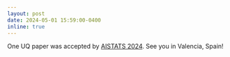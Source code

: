 ```yaml
---
layout: post
date: 2024-05-01 15:59:00-0400
inline: true
---
```


One UQ paper was accepted by [AISTATS 2024](https://aistats.org/aistats2024/). See you in Valencia, Spain!  
